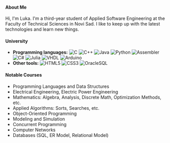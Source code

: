 <h4>About Me</h4>
<p>Hi, I'm Luka. I'm a third-year student of Applied Software Engineering at the Faculty of Technical Sciences in Novi Sad. I like to keep up with the latest technologies and learn new things.</p>

<h4>University</h4>
<ul>
  <li>
    <b>Programming languages:</b> 
    <img src="https://img.shields.io/badge/-C-00599C?style=flat-square&logo=c&logoColor=white" alt="C">
    <img src="https://img.shields.io/badge/-C++-00599C?style=flat-square&logo=c%2B%2B&logoColor=white" alt="C++">
    <img src="https://img.shields.io/badge/-Java-007396?style=flat-square&logo=java&logoColor=white" alt="Java">
    <img src="https://img.shields.io/badge/-Python-3776AB?style=flat-square&logo=python&logoColor=white" alt="Python">
    <img src="https://img.shields.io/badge/-Assembler-555555?style=flat-square&logoColor=white" alt="Assembler">
    <img src="https://img.shields.io/badge/-C%23-239120?style=flat-square&logo=c-sharp&logoColor=white" alt="C#">
    <img src="https://img.shields.io/badge/-Julia-9558B2?style=flat-square&logo=julia&logoColor=white" alt="Julia">
    <img src="https://img.shields.io/badge/-VHDL-00979D?style=flat-square&logo=xilinx&logoColor=white" alt="VHDL">
    <img src="https://img.shields.io/badge/-Arduino-00979D?style=flat-square&logo=arduino&logoColor=white" alt="Arduino">
  </li>
  <li>
    <b>Other tools:</b>
    <img src="https://img.shields.io/badge/-HTML5-E34F26?style=flat-square&logo=html5&logoColor=white" alt="HTML5">
    <img src="https://img.shields.io/badge/-CSS3-1572B6?style=flat-square&logo=css3&logoColor=white" alt="CSS3">
    <img src="https://img.shields.io/badge/-OracleSQL-F80000?style=flat-square&logo=oracle&logoColor=white" alt="OracleSQL">
  </li>
</ul>

<h4>Notable Courses</h4>
<ul>
  <li>Programming Languages and Data Structures</li>
  <li>Electrical Engineering, Electric Power Engineering</li>
  <li>Mathematics: Algebra, Analysis, Discrete Math, Optimization Methods, etc.</li>
  <li>Applied Algorithms: Sorts, Searches, etc.</li>
  <li>Object-Oriented Programming</li>
  <li>Modeling and Simulation</li>
  <li>Concurrent Programming</li>
  <li>Computer Networks</li>
  <li>Databases (SQL, ER Model, Relational Model)</li>
</ul>
